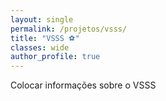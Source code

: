 ```yaml
---
layout: single
permalink: /projetos/vsss/
title: "VSSS ⚽"
classes: wide
author_profile: true
---
```


Colocar informações sobre o VSSS